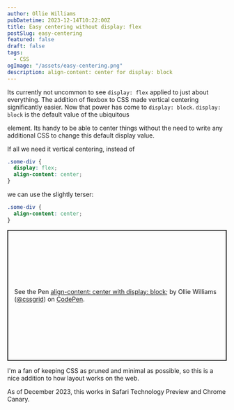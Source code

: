 ```yaml
---
author: Ollie Williams
pubDatetime: 2023-12-14T10:22:00Z
title: Easy centering without display: flex
postSlug: easy-centering
featured: false
draft: false
tags:
  - CSS
ogImage: "/assets/easy-centering.png"
description: align-content: center for display: block
---
```


Its currently not uncommon to see `display: flex` applied to just about everything. The addition of flexbox to CSS made vertical centering significantly easier. Now that power has come to `display: block`. `display: block` is the default value of the ubiquitous <div> element. Its handy to be able to center things without the need to write any additional CSS to change this default display value.

If all we need it vertical centering, instead of 

```css
.some-div {
  display: flex;
  align-content: center;
}
```

we can use the slightly terser:

```css
.some-div {
  align-content: center;
}
```

<p class="codepen" data-height="300" data-default-tab="result" data-slug-hash="mdvYZma" data-user="cssgrid" style="height: 300px; box-sizing: border-box; display: flex; align-items: center; justify-content: center; border: 2px solid; margin: 1em 0; padding: 1em;">
  <span>See the Pen <a href="https://codepen.io/cssgrid/pen/mdvYZma">
  align-content: center with display: block;</a> by Ollie Williams (<a href="https://codepen.io/cssgrid">@cssgrid</a>)
  on <a href="https://codepen.io">CodePen</a>.</span>
</p>
<script async src="https://cpwebassets.codepen.io/assets/embed/ei.js"></script>

I'm a fan of keeping CSS as pruned and minimal as possible, so this is a nice addition to how layout works on the web.

As of December 2023, this works in Safari Technology Preview and Chrome Canary. 